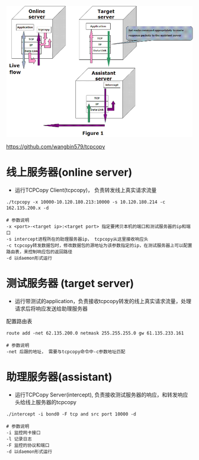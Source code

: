 
![](media/tcpcopy_arch.png)

https://github.com/wangbin579/tcpcopy

# 线上服务器(online server)
- 运行TCPCopy Client(tcpcopy)， 负责转发线上真实请求流量

```
./tcpcopy -x 10000-10.120.180.213:10000 -s 10.120.180.214 -c 162.135.200.x -d

# 参数说明
-x <port>-<target ip>:<target port> 指定要拷贝本机的端口和测试服务器的ip和端口
-s intercept进程所在的助理服务器ip， tcpcopy从这里接收响应头
-c tcpcopy转发数据包时，修改数据包的源地址为该参数指定的ip，在测试服务器上可以配置路由表，来控制响应包的返回路径
-d 以daemon形式运行
```


# 测试服务器 (target server)
- 运行带测试的application，负责接收tcpcopy转发的线上真实请求流量，处理请求后将响应发送给助理服务器

配置路由表
```
route add -net 62.135.200.0 netmask 255.255.255.0 gw 61.135.233.161

# 参数说明
-net 后跟的地址， 需要与tcpcopy命令中-c参数地址匹配

```


# 助理服务器(assistant)
- 运行TCPCopy Server(intercept), 负责接收测试服务器的响应，和转发响应头给线上服务器的tcpcopy

```
./intercept -i bond0 -F tcp and src port 10000 -d

# 参数说明
-i 监控网卡接口
-l 记录日志
-F 监控的协议和端口
-d 以daemon形式运行
```